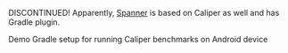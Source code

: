 DISCONTINUED! Apparently, [Spanner](https://github.com/cmelchior/spanner) is based on Caliper as well and has Gradle plugin.

Demo Gradle setup for running Caliper benchmarks on Android device
